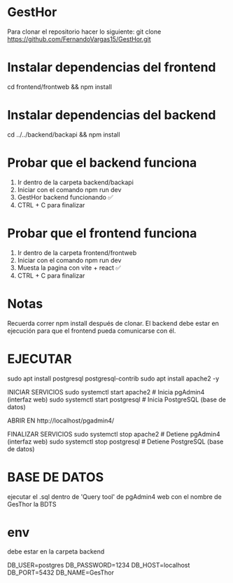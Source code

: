# GestHor
Para clonar el repositorio hacer lo siguiente:
git clone https://github.com/FernandoVargas15/GestHor.git

# Instalar dependencias del frontend
cd frontend/frontweb && npm install

# Instalar dependencias del backend
cd ../../backend/backapi && npm install

# Probar que el backend funciona
1. Ir dentro de la carpeta backend/backapi
2. Iniciar con el comando npm run dev
3. GestHor backend funcionando ✅
3. CTRL + C para finalizar

# Probar que el frontend funciona
1. Ir dentro de la carpeta frontend/frontweb
2. Iniciar con el comando npm run dev
3. Muesta la pagina con vite + react ✅
4. CTRL + C para finalizar

# Notas
Recuerda correr npm install después de clonar.
El backend debe estar en ejecución para que el frontend pueda comunicarse con él.


# EJECUTAR
sudo apt install postgresql postgresql-contrib
sudo apt install apache2 -y

INICIAR SERVICIOS
sudo systemctl start apache2      # Inicia pgAdmin4 (interfaz web)
sudo systemctl start postgresql   # Inicia PostgreSQL (base de datos)

ABRIR EN http://localhost/pgadmin4/

FINALIZAR SERVICIOS
sudo systemctl stop apache2       # Detiene pgAdmin4 (interfaz web)
sudo systemctl stop postgresql    # Detiene PostgreSQL (base de datos)

# BASE DE DATOS
ejecutar el .sql dentro de 'Query tool' de pgAdmin4 web con el nombre de GesThor la BDTS 

# env
debe estar en la carpeta backend

DB_USER=postgres
DB_PASSWORD=1234
DB_HOST=localhost
DB_PORT=5432
DB_NAME=GesThor